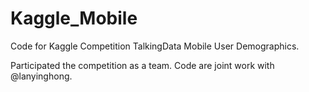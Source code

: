 # Kaggle_Mobile
Code for Kaggle Competition TalkingData Mobile User Demographics.

Participated the competition as a team. Code are joint work with @lanyinghong.
